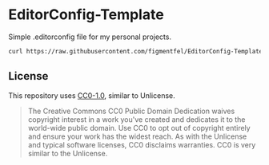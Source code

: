 # EditorConfig-Template
 Simple .editorconfig file for my personal projects.

```sh
curl https://raw.githubusercontent.com/figmentfel/EditorConfig-Template/main/.editorconfig
```

## License
This repository uses [CC0-1.0](https://github.com/figmentfel/EditorConfig-Template/blob/main/LICENSE), similar to Unlicense.

>  The Creative Commons CC0 Public Domain Dedication waives copyright interest in a work you've created and dedicates it to the world-wide public domain. Use CC0 to opt out of copyright entirely and ensure your work has the widest reach. As with the Unlicense and typical software licenses, CC0 disclaims warranties. CC0 is very similar to the Unlicense.
